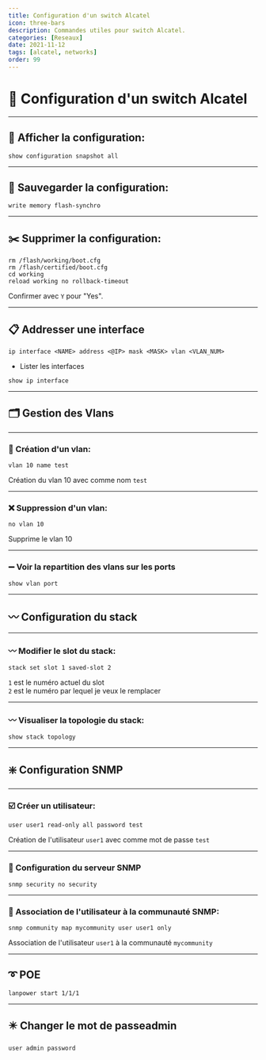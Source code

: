 ```yaml
---
title: Configuration d'un switch Alcatel
icon: three-bars
description: Commandes utiles pour switch Alcatel.
categories: [Reseaux]
date: 2021-11-12
tags: [alcatel, networks]
order: 99
---
```


# :gloves: Configuration d'un switch Alcatel

---

## :bookmark_tabs: Afficher la configuration:  

```
show configuration snapshot all
```

---

## :memo: Sauvegarder la configuration:

```
write memory flash-synchro
```

---

## :scissors: Supprimer la configuration:  

```
rm /flash/working/boot.cfg
rm /flash/certified/boot.cfg
cd working
reload working no rollback-timeout
```

Confirmer avec `Y` pour "Yes".  

---

## :clipboard: Addresser une interface

```
ip interface <NAME> address <@IP> mask <MASK> vlan <VLAN_NUM>
```

- Lister les interfaces  

```
show ip interface
```

---

## :card_index_dividers: Gestion des Vlans

---

### :file_folder: Création d'un vlan:  

```
vlan 10 name test
```

Création du vlan 10 avec comme nom `test`

---

### :x: Suppression d'un vlan:  

```
no vlan 10
```

Supprime le vlan 10

---

### :heavy_minus_sign: Voir la repartition des vlans sur les ports

```
show vlan port
```

---

## :wavy_dash: Configuration du stack

---

### :wavy_dash: Modifier le slot du stack:  

```
stack set slot 1 saved-slot 2
```

`1` est le numéro actuel du slot  
`2` est le numéro par lequel je veux le remplacer  

---

### :wavy_dash: Visualiser la topologie du stack:

```
show stack topology
```

---

## :sparkle: Configuration SNMP

---

### :ballot_box_with_check: Créer un utilisateur:  

```
user user1 read-only all password test
```

Création de l'utilisateur `user1` avec comme mot de passe `test`  

---

### :beginner: Configuration du serveur SNMP

```
snmp security no security
```

---

### :beginner: Association de l'utilisateur à la communauté SNMP:  

```
snmp community map mycommunity user user1 only
```

Association de l'utilisateur `user1` à la communauté `mycommunity`


---

## :curly_loop: POE

```
lanpower start 1/1/1
```

---

## :eight_pointed_black_star: Changer le mot de passeadmin

```
user admin password
```